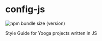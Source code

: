 # config-js
![npm bundle size (version)](https://img.shields.io/bundlephobia/min/config-js)

Style Guide for Yooga projects written in JS